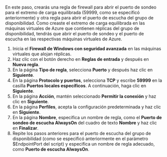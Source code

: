 En este paso, crearás una regla de firewall para abrir el puerto de sondeo para el extremo de carga equilibrada (59999, como se especificó anteriormente) y otra regla para abrir el puerto de escucha del grupo de disponibilidad. Como creaste el extremo de carga equilibrada en las máquinas virtuales de Azure que contienen réplicas del grupo de disponibilidad, tendrás que abrir el puerto de sondeo y el puerto de escucha en las respectivas máquinas virtuales de Azure.

1. Inicia el **Firewall de Windows con seguridad avanzada** en las máquinas virtuales que alojan réplicas.
2. Haz clic con el botón derecho en **Reglas de entrada** y después en **Nueva regla**.
3. En la página **Tipo de regla**, selecciona **Puerto** y después haz clic en **Siguiente**.
4. En la página **Protocolo y puertos**, selecciona **TCP** y escribe **59999** en la casilla **Puertos locales específicos**. A continuación, haga clic en **Siguiente**.
5. En la página **Acción**, mantén seleccionado **Permitir la conexión** y haz clic en **Siguiente**.
6. En la página **Perfiles**, acepta la configuración predeterminada y haz clic en **Siguiente**.
7. En la página **Nombre**, especifica un nombre de regla, como el **Puerto de sondeo de escucha AlwaysOn** del cuadro de texto **Nombre** y haz clic en **Finalizar**.
8. Repite los pasos anteriores para el puerto de escucha del grupo de disponibilidad (como se especificó anteriormente en el parámetro $EndpointPort del script) y especifica un nombre de regla adecuado, como **Puerto de escucha AlwaysOn**.

<!--------HONumber=Oct15_HO3-->